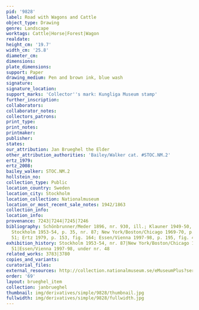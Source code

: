 ```yaml
---
pid: '9828'
label: Road with Wagons and Cattle
object_type: Drawing
genre: Landscape
worktags: Cattle|Horse|Forest|Wagon
realdate:
height_cm: '19.7'
width_cm: '25.8'
diameter_cm:
dimensions:
plate_dimensions:
support: Paper
drawing_medium: Pen and brown ink, blue wash
signature:
signature_location:
support_marks: 'Collector''s mark: Kungliga Museum stamp'
further_inscription:
collaborators:
collaborator_notes:
collectors_patrons:
print_type:
print_notes:
printmaker:
publisher:
states:
our_attribution: Jan Brueghel the Elder
other_attribution_authorities: 'Bailey/Walker cat. #STOC.NM.2'
ertz_1979:
ertz_2008:
bailey_walker: STOC.NM.2
hollstein_no:
collection_type: Public
location_country: Sweden
location_city: Stockholm
location_collection: Nationalmuseum
location_or_most_recent_sale_notes: 1942/1863
collection_info:
location_info:
provenance: 7243|7244|7245|7246
bibliography: Schönbrunner/Meder 1896, nr. 930, ill.; Klauner 1949-50, p. 20, ill.;
  Stockholm 1953-54, p. 35, nr. 87; New York/Boston/Chicago 1969-70, p. 7, 31, nr.
  51; Ertz 1979, p. 153, fig. 164; Essen/Vienna 1997-98, p. 195, fig. 4, nr. 48
exhibition_history: Stockholm 1953-54, nr. 87|New York/Boston/Chicago 1969-70, nr.
  51|Essen/Vienna 1997-98, under nr. 48
related_works: 3783|3780
copies_and_variants:
curatorial_files:
external_resources: http://collection.nationalmuseum.se/eMuseumPlus?service=ExternalInterface&module=collection&objectId=176464&viewType=detailView
order: '69'
layout: brueghel_item
collection: janbrueghel
thumbnail: img/derivatives/simple/9828/thumbnail.jpg
fullwidth: img/derivatives/simple/9828/fullwidth.jpg
---
```

